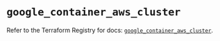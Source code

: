 # `google_container_aws_cluster`

Refer to the Terraform Registry for docs: [`google_container_aws_cluster`](https://registry.terraform.io/providers/hashicorp/google-beta/5.23.0/docs/resources/google_container_aws_cluster).
